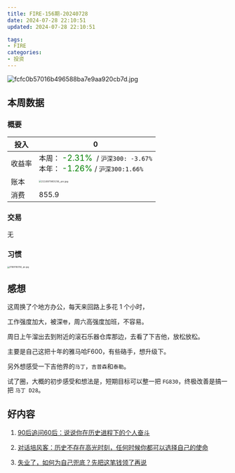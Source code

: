 ```yaml
---
title: FIRE-156期-20240728
date: 2024-07-28 22:10:51
updated: 2024-07-28 22:10:51

tags:
- FIRE
categories:
- 投资
---
```


![fcfc0b57016b496588ba7e9aa920cb7d.jpg](https://s2.loli.net/2024/07/28/xwlcT3Nge8EnayS.jpg)

## 本周数据

### 概要

| 投入   | 0                                                     |
| ------ | ------------------------------------------------------------ |
| 收益率 | 本周：<font color="green" size=4> -2.31% </font> / `沪深300: -3.67%`    <br />本年：<font color="green" size=4> -1.26% </font>/ `沪深300:1.66%` |
| 账本   | <img src="https://s2.loli.net/2024/07/28/6ZR2FnedIzpjExT.jpg" alt="211697983156_.pic.jpg" style="zoom:33%;" /> |
| 消费   | 855.9                                            |

### 交易
无

### 习惯
<img src="https://s2.loli.net/2024/07/28/5IC4RHDWlAs9Bq8.jpg" alt="211697983156_.pic.jpg" style="zoom:30%;" />

## 感想

这周换了个地方办公，每天来回路上多花 1 个小时，

工作强度加大，被深`卷`，周六高强度加班，不容易。

周日上午溜出去到附近的滚石乐器仓库那边，去看了下吉他，放松放松。

主要是自己这把十年的雅马哈F600，有些硌手，想升级下。

另外想感受一下吉他界的`马丁`，`吉普森`和`泰勒`。

试了圈，大概的初步感受和想法是，短期目标可以整一把 `FG830`，终极改善是搞一把 `马丁 D28`。


## 好内容

1. [90后追问60后：说说你在历史进程下的个人奋斗](https://www.xiaoyuzhoufm.com/episode/669f1c7f8fcadceb903d0331)

2. [对话培风客：历史不存在高光时刻，任何时候你都可以选择自己的使命](https://www.xiaoyuzhoufm.com/episode/6699fb6337236c546e3e9af9)

3. [失业了，如何为自己兜底？先把这笔钱领了再说](https://www.xiaoyuzhoufm.com/episode/66a31b1b33ddcbb53c2fdafc)
